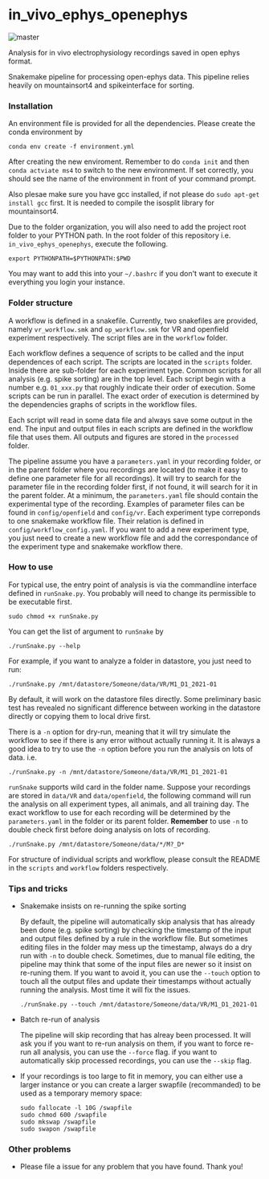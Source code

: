 # in_vivo_ephys_openephys
![master](https://github.com/MattNolanLab/in_vivo_ephys_openephys/actions/workflows/test.yml/badge.svg)

Analysis for in vivo electrophysiology recordings saved in open ephys format. 

Snakemake pipeline for processing open-ephys data. This pipeline relies heavily on mountainsort4 and spikeinterface for sorting.


### Installation
An environment file is provided for all the dependencies. Please create the conda environment by 
```
conda env create -f environment.yml
```

After creating the new enviroment. Remember to do `conda init` and then `conda actviate ms4` to switch to the new environment. If set correctly, you should see the name of the environment in front of your command prompt.

Also plesae make sure you have gcc installed, if not please do `sudo apt-get install gcc` first. It is needed to compile the isosplit library for mountainsort4.

Due to the folder organization, you will also need to add the project root folder to your PYTHON path.
In the root folder of this repository i.e. `in_vivo_ephys_openephys`, execute the following. 

```export PYTHONPATH=$PYTHONPATH:$PWD``` 

You may want to add this into your `~/.bashrc` if you don't want to execute it everything you login your instance.

### Folder structure
A workflow is defined in a snakefile. Currently, two snakefiles are provided, namely `vr_workflow.smk` and `op_workflow.smk` for VR and openfield experiment respectively. The script files are in the `workflow` folder.

Each workflow defines a sequence of scripts to be called and the input dependences of each script. The scripts are located in the `scripts` folder. Inside there are sub-folder for each experiment type. Common scripts for all analysis (e.g. spike sorting) are in the top level. Each script begin with a number e.g. `01_xxx.py` that roughly indicate their order of execution. Some scripts can be run in parallel. The exact order of execution is determined by the dependencies graphs of scripts in the workflow files.

Each script will read in some data file and always save some output in the end. The input and output files in each scripts are defined in the workflow file that uses them. All outputs and figures are stored in the `processed` folder.

The pipeline assume you have a `parameters.yaml` in your recording folder, or in the parent folder where you recordings are located (to make it easy to define one parameter file for all recordings). It will try to search for the parameter file in the recording folder first, if not found, it will search for it in the parent folder.
At a minimum, the `parameters.yaml` file should contain the experimental type of the recording. Examples of parameter files can be found in `config/openfield` and `config/vr`. Each experiment type correponds to one snakemake workflow file. Their relation is defined in `config/workflow_config.yaml`. If you want to add a new experiment type, you just need to create a new workflow file and add the correspondance of the experiment type and snakemake workflow there.


### How to use


For typical use, the entry point of analysis is via the commandline interface defined in `runSnake.py`. You probably will need to change its permissible to be executable first.

```
sudo chmod +x runSnake.py
```

You can get the list of argument to `runSnake` by 
```
./runSnake.py --help
```

For example, if you want to analyze a folder in datastore, you just need to run:

```
./runSnake.py /mnt/datastore/Someone/data/VR/M1_D1_2021-01
```
 By default, it will work on the datastore files directly. Some preliminary basic test has revealed no significant difference between working in the datastore directly or copying them to local drive first.

There is a `-n` option for dry-run, meaning that it will try simulate the workflow to see if there is any error without actually running it. It is always a good idea to try to use the `-n` option before you run the analysis on lots of data. i.e.

```
./runSnake.py -n /mnt/datastore/Someone/data/VR/M1_D1_2021-01
```

`runSnake` supports wild card in the folder name. Suppose your recordings are stored in `data/VR` and `data/openfield`, the following command will run the analysis on all experiment types, all animals, and all training day. The exact workflow to use for each recording will be determined by the `parameters.yaml` in the folder or its parent folder. **Remember** to use `-n` to double check first before doing analysis on lots of recording.

```
./runSnake.py /mnt/datastore/Someone/data/*/M?_D*
```
For structure of individual scripts and workflow, please consult the README in the `scripts` and `workflow` folders respectively.

### Tips and tricks
- Snakemake insists on re-running the spike sorting
 
    By default, the pipeline will automatically skip analysis that has already been done (e.g. spike sorting) by checking the timestamp of the input and output files defined by a rule in the workflow file. But sometimes editing files in the folder may mess up the timestamp, always do a dry run with `-n` to double check. Sometimes, due to manual file editing, the pipeline may think that some of the input files are newer so it insist on re-runing them. If you want to avoid it, you can use the `--touch` option to touch all the output files and update their timestamps without actually running the analysis. Most time it will fix the issues.

    ```
    ./runSnake.py --touch /mnt/datastore/Someone/data/VR/M1_D1_2021-01
    ```
- Batch re-run of analysis

    The pipeline will skip recording that has alreay been processed. It will ask you if you want to re-run analysis on them, if you want to force re-run all analysis, you can use the `--force` flag. if you want to automatically skip processed recordings, you can use the `--skip` flag.


- If your recordings is too large to fit in memory, you can either use a larger instance or you can create a larger swapfile (recommanded) to be used as a temporary memory space:

    ```
    sudo fallocate -l 10G /swapfile
    sudo chmod 600 /swapfile
    sudo mkswap /swapfile
    sudo swapon /swapfile
    ```

### Other problems
- Please file a issue for any problem that you have found. Thank you!
